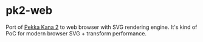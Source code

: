# pk2-web

Port of [Pekka Kana 2](https://github.com/danilolc/pk2) to web browser with SVG rendering engine.
It's kind of PoC for modern browser SVG + transform performance.